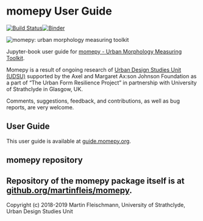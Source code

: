 # momepy User Guide
[![Build Status](https://travis-ci.org/martinfleis/momepy-guide.svg?branch=master)](https://travis-ci.org/martinfleis/momepy-guide)[![Binder](https://mybinder.org/badge_logo.svg)](https://mybinder.org/v2/gh/martinfleis/momepy-guide/master?filepath=content)

![momepy: urban morphology measuring toolkit](https://raw.githubusercontent.com/martinfleis/momepy/master/docs/logo.png)

Jupyter-book user guide for [momepy - Urban Morphology Measuring Toolkit](http://momepy.org).

Momepy is a result of ongoing research of [Urban Design Studies Unit (UDSU)](http://udsu-strath.com) supported by the Axel and Margaret Ax:son Johnson Foundation as a part of “The Urban Form Resilience Project” in partnership with University of Strathclyde in Glasgow, UK.

Comments, suggestions, feedback, and contributions, as well as bug reports, are very welcome.

## User Guide
This user guide is available at [guide.momepy.org](https://guide.momepy.org/).

## momepy repository
Repository of the momepy package itself is at [github.org/martinfleis/momepy](https://github.org/martinfleis/momepy).
---
Copyright (c) 2018-2019 Martin Fleischmann, University of Strathclyde, Urban Design Studies Unit
